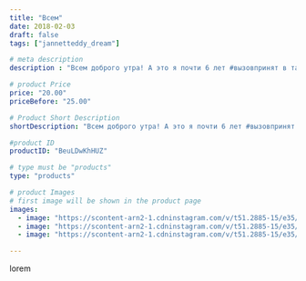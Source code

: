 ```yaml
---
title: "Всем"
date: 2018-02-03
draft: false
tags: ["jannetteddy_dream"]

# meta description
description : "Всем доброго утра! А это я почти 6 лет #вызовпринят в такую погоду, хочется поделиться солнечными воспоминаниями... #яжелаювсемсчастья🙏"

# product Price
price: "20.00"
priceBefore: "25.00"

# Product Short Description
shortDescription: "Всем доброго утра! А это я почти 6 лет #вызовпринят в такую погоду, хочется поделиться солнечными воспоминаниями... #яжелаювсемсчастья🙏"

#product ID
productID: "BeuLDwKhHUZ"

# type must be "products"
type: "products"

# product Images
# first image will be shown in the product page
images:
  - image: "https://scontent-arn2-1.cdninstagram.com/v/t51.2885-15/e35/26867716_573547149651671_5188648152328044544_n.jpg?_nc_ht=scontent-arn2-1.cdninstagram.com&_nc_cat=111&_nc_ohc=LYj-XH7pf-cAX_wwlDH&se=7&tp=1&oh=1ac2f6284a99b768a89c7b2b066aa627&oe=605DD02D&ig_cache_key=MTcwNjM0OTE3MTY4NDI4NDU4OA%3D%3D.2"
  - image: "https://scontent-arn2-1.cdninstagram.com/v/t51.2885-15/e35/26863204_1967317106851487_9130526672255188992_n.jpg?_nc_ht=scontent-arn2-1.cdninstagram.com&_nc_cat=111&_nc_ohc=dTz_5SlS-dMAX-YcvOn&se=7&tp=1&oh=7463ef89de3da12f9360018c2204c32d&oe=605AA34D&ig_cache_key=MTcwNjM0OTA5NDE4MTk2NTY5Mg%3D%3D.2"
  - image: "https://scontent-arn2-1.cdninstagram.com/v/t51.2885-15/e35/26867095_148922355807412_2988451133753655296_n.jpg?_nc_ht=scontent-arn2-1.cdninstagram.com&_nc_cat=104&_nc_ohc=AdU1X8DQ_EsAX__nIgN&se=7&tp=1&oh=3950ed07548097533ee0018f66ecfbb1&oe=605A0049&ig_cache_key=MTcwNjM0OTE4NTk1MzM1NDU3NQ%3D%3D.2"

---
```

lorem

